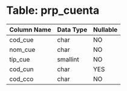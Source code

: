 # Table: prp_cuenta

| Column Name | Data Type | Nullable |
|-------------|-----------|----------|
| cod_cue | char | NO |
| nom_cue | char | NO |
| tip_cue | smallint | NO |
| cod_cun | char | YES |
| cod_cco | char | NO |
